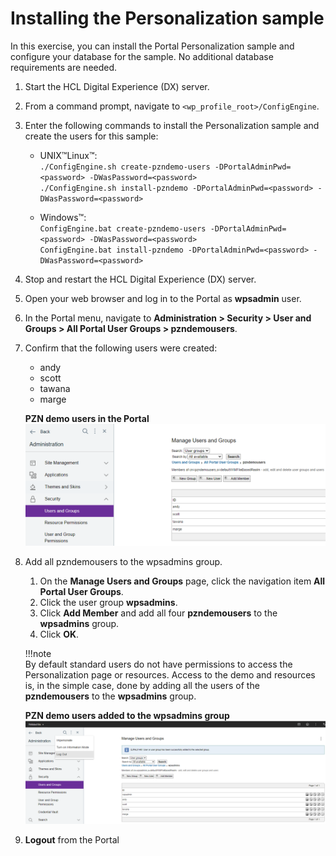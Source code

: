 # Installing the Personalization sample

In this exercise, you can install the Portal Personalization sample and configure your database for the sample. No additional database requirements are needed.

1. Start the HCL Digital Experience (DX) server.

2. From a command prompt, navigate to `<wp_profile_root>/ConfigEngine`.

3. Enter the following commands to install the Personalization sample and create the users for this sample:

    - UNIX™Linux™:  
        `./ConfigEngine.sh create-pzndemo-users -DPortalAdminPwd=<password> -DWasPassword=<password>`  
        `./ConfigEngine.sh install-pzndemo -DPortalAdminPwd=<password> -DWasPassword=<password>`  

    - Windows™:  
        `ConfigEngine.bat create-pzndemo-users -DPortalAdminPwd=<password> -DWasPassword=<password>`  
        `ConfigEngine.bat install-pzndemo -DPortalAdminPwd=<password> -DWasPassword=<password>`  

4. Stop and restart the HCL Digital Experience (DX) server.

5. Open your web browser and log in to the Portal as **wpsadmin** user.

6. In the Portal menu, navigate to **Administration > Security > User and Groups > All Portal User Groups > pzndemousers**.

7. Confirm that the following users were created:

    - andy  
    - scott
    - tawana
    - marge  

    **PZN demo users in the Portal**
    ![PZN Demo Users](./images/pzndemo_users.png)

8. Add all pzndemousers to the wpsadmins group.

    1. On the **Manage Users and Groups** page, click the navigation item **All Portal User Groups**.  
    2. Click the user group **wpsadmins**.  
    3. Click **Add Member** and add all four **pzndemousers** to the **wpsadmins** group.  
    4. Click **OK**.  

    !!!note  
        By default standard users do not have permissions to access the Personalization page or resources.
        Access to the demo and resources is, in the simple case, done by adding all the users of the **pzndemousers** to the **wpsadmins** group.  

    **PZN demo users added to the wpsadmins group**
    ![Adding the PZN Demo users to the wpsadmins group](./images/pzndemo_users_wpsadmins_group.png)  

9. **Logout** from the Portal  
